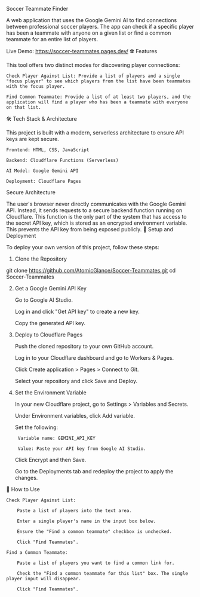 Soccer Teammate Finder

A web application that uses the Google Gemini AI to find connections between professional soccer players. The app can check if a specific player has been a teammate with anyone on a given list or find a common teammate for an entire list of players.

Live Demo: https://soccer-teammates.pages.dev/
⚽ Features

This tool offers two distinct modes for discovering player connections:

    Check Player Against List: Provide a list of players and a single "focus player" to see which players from the list have been teammates with the focus player.

    Find Common Teammate: Provide a list of at least two players, and the application will find a player who has been a teammate with everyone on that list.

🛠️ Tech Stack & Architecture

This project is built with a modern, serverless architecture to ensure API keys are kept secure.

    Frontend: HTML, CSS, JavaScript

    Backend: Cloudflare Functions (Serverless)

    AI Model: Google Gemini API

    Deployment: Cloudflare Pages

Secure Architecture

The user's browser never directly communicates with the Google Gemini API. Instead, it sends requests to a secure backend function running on Cloudflare. This function is the only part of the system that has access to the secret API key, which is stored as an encrypted environment variable. This prevents the API key from being exposed publicly.
🚀 Setup and Deployment

To deploy your own version of this project, follow these steps:
1. Clone the Repository

git clone https://github.com/AtomicGlance/Soccer-Teammates.git
cd Soccer-Teammates

2. Get a Google Gemini API Key

    Go to Google AI Studio.

    Log in and click "Get API key" to create a new key.

    Copy the generated API key.

3. Deploy to Cloudflare Pages

    Push the cloned repository to your own GitHub account.

    Log in to your Cloudflare dashboard and go to Workers & Pages.

    Click Create application > Pages > Connect to Git.

    Select your repository and click Save and Deploy.

4. Set the Environment Variable

    In your new Cloudflare project, go to Settings > Variables and Secrets.

    Under Environment variables, click Add variable.

    Set the following:

        Variable name: GEMINI_API_KEY

        Value: Paste your API key from Google AI Studio.

    Click Encrypt and then Save.

    Go to the Deployments tab and redeploy the project to apply the changes.

📖 How to Use

    Check Player Against List:

        Paste a list of players into the text area.

        Enter a single player's name in the input box below.

        Ensure the "Find a common teammate" checkbox is unchecked.

        Click "Find Teammates".

    Find a Common Teammate:

        Paste a list of players you want to find a common link for.

        Check the "Find a common teammate for this list" box. The single player input will disappear.

        Click "Find Teammates".
